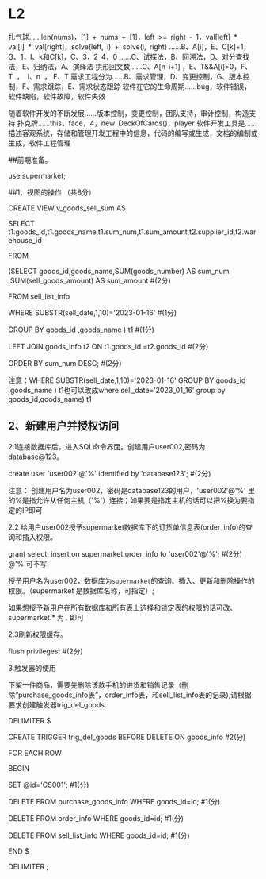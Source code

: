 # L2
扎气球……len(nums)，[1] + nums + [1]，left >= right - 1，val[left] * val[i] * val[right]，solve(left, i) + solve(i, right)
……B、A[i]，E、C[k]+1，G、1，I、k和C[k]，C、3，2 4，0
……C、试探法，B、回溯法，D、对分查找法，E、归纳法，A、演绎法
拱形回文数……C、A[n-i+1] ，E、T&&A[i]>0，F、T  ，  I、n  ， F、T
需求工程分为……B、需求管理，D、变更控制，G、版本控制，F、需求跟踪，E、需求状态跟踪
软件在它的生命周期……bug，软件错误，软件缺陷，软件故障，软件失效

随着软件开发的不断发展……版本控制，变更控制，团队支持，审计控制，构造支持
扑克牌……this，face，4，new DeckOfCards()，player
软件开发工具是……描述客观系统，存储和管理开发工程中的信息，代码的编写或生成，文档的编制或生成，软件工程管理

##前期准备。

use supermarket;

##1、视图的操作 （共8分）

CREATE VIEW v_goods_sell_sum AS

SELECT t1.goods_id,t1.goods_name,t1.sum_num,t1.sum_amount,t2.supplier_id,t2.warehouse_id  

FROM

(SELECT goods_id,goods_name,SUM(goods_number) AS sum_num ,SUM(sell_goods_amount) AS sum_amount            #(2分)

FROM sell_list_info

WHERE SUBSTR(sell_date,1,10)='2023-01-16' #(1分)

GROUP BY goods_id ,goods_name ) t1    #(1分)

LEFT JOIN goods_info t2  ON  t1.goods_id =t2.goods_id    #(2分)

ORDER BY sum_num DESC;   #(2分)

注意：WHERE SUBSTR(sell_date,1,10)='2023-01-16' GROUP BY goods_id ,goods_name ) t1也可以改成where sell_date=’2023_01_16’ group by  goods_id,goods_name) t1

## 2、新建用户并授权访问

2.1连接数据库后，进入SQL命令界面。创建用户user002,密码为database@123。

create user 'user002'@'%' identified by 'database123';    #(2分)

注意： 创建用户名为user002，密码是database123的用户，'user002'@'%' 里的%是指允许从任何主机（'%'）连接；如果要是指定主机的话可以把%换为要指定的IP即可   

2.2 给用户user002授予supermarket数据库下的订货单信息表(order_info)的查询和插入权限。

grant select, insert  on supermarket.order_info   to 'user002'@'%';   #(2分) @'%'可不写

   授予用户名为user002，数据库为` supermarket `的查询、插入、更新和删除操作的权限。（supermarket 是数据库名称，可指定）;
   
   如果想授予新用户在所有数据库和所有表上选择和锁定表的权限的话可改、 supermarket.* 为  *.* 即可
   
2.3刷新权限缓存。

  flush privileges;      #(2分) 
  
3.触发器的使用

下架一件商品，需要先删除该款手机的进货和销售记录（删除“purchase_goods_info表”，order_info表，和sell_list_info表的记录),请根据要求创建触发器trig_del_goods

DELIMITER $

CREATE TRIGGER trig_del_goods  BEFORE DELETE  ON   goods_info  #2(分)

FOR EACH ROW 

BEGIN

SET @id='CS001';              #1(分) 

DELETE FROM purchase_goods_info WHERE goods_id=id;    #1(分)

DELETE FROM order_info WHERE goods_id=id;              #1(分)

DELETE FROM sell_list_info WHERE goods_id=id;             #1(分)

END $

DELIMITER ;

